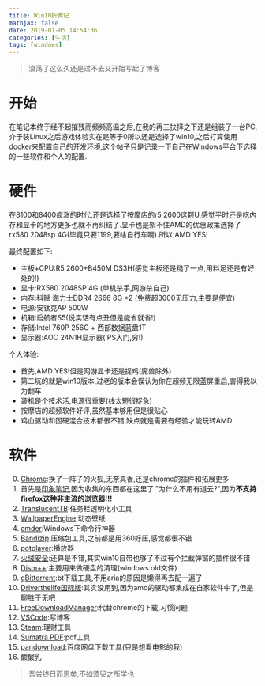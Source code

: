 ```yaml
---
title: Win10折腾记
mathjax: false
date: 2019-01-05 14:54:36
categories: [生活]
tags: [windows]
---
```

> 浪荡了这么久还是过不去又开始写起了博客

# 开始
在笔记本终于经不起摧残而频频高温之后,在我的再三抉择之下还是组装了一台PC,介于装Linux之后游戏体验实在是等于0所以还是选择了win10,之后打算使用docker来配置自己的开发环境,这个帖子只是记录一下自己在Windows平台下选择的一些软件和个人的配置.

# 硬件
在8100和8400疯涨的时代,还是选择了按摩店的r5 2600这颗U,感觉平时还是吃内存和显卡的地方更多也就不再纠结了.显卡也是架不住AMD的优惠政策选择了rx580 2048sp 4G(毕竟只要1199,要啥自行车啊).所以:AMD YES!

最终配置如下:
- 主板+CPU:R5 2600+B450M DS3H(感觉主板还是糙了一点,用料足还是有好处的!)
- 显卡:RX580 2048SP 4G (单机杀手,网游杀自己)
- 内存:科赋 海力士DDR4 2666 8G *2 (免费超3000无压力,主要是便宜)
- 电源:安钛克AP 500W
- 机箱:启航者S5(说实话有点丑但是能省就省!)
- 存储:Intel 760P 256G + 西部数据蓝盘1T
- 显示器:AOC 24N1H显示器(IPS入门,穷!)

个人体验:
- 首先,AMD YES!但是网游显卡还是捉鸡(魔兽除外)
- 第二坑的就是win10版本,过老的版本会误认为你在超频无限蓝屏重启,害得我以为翻车
- 装机是个技术活,电源很重要(线太短很捉急)
- 按摩店的超频软件好评,虽然基本够用但是很贴心
- 鸡血驱动和固硬混合技术都很不错,缺点就是需要有经验才能玩转AMD

# 软件
0. [Chrome](https://www.google.com/chrome/):换了一阵子的火狐,无奈真香,还是chrome的插件和拓展更多
1. 首先是[印象笔记](https://www.yinxiang.com/),因为收集的东西都在这里了."为什么不用有道云?",因为**不支持firefox这种非主流的浏览器!!!**
2. [TranslucentTB](https://github.com/TranslucentTB/TranslucentTB):任务栏透明化小工具
3. [WallpaperEngine](https://store.steampowered.com/app/431960/Wallpaper_Engine/):动态壁纸
4. [cmder](https://www.jeffjade.com/2016/01/13/2016-01-13-windows-software-cmder/):Windows下命令行神器
5. [Bandizip](https://cn.bandisoft.com/bandizip/):压缩包工具,之前都是用360好压,感觉都很不错
6. [potplayer](https://potplayer.daum.net/):播放器
7. [火绒安全](https://www.huorong.cn/):还算是不错,其实win10自带也够了不过有个拦截弹窗的插件很不错
8. [Dism++](https://www.chuyu.me/zh-Hans/):主要用来做硬盘的清理(windows.old文件)
9. [qBittorrent](https://www.qbittorrent.org/):bt下载工具,不用aria的原因是懒得再去配一遍了
10. [Driverthelife国际版](https://www.drivethelife.com/):其实没用到,因为amd的驱动都集成在自家软件中了,但是聊胜于无吧
11. [FreeDownloadManager](https://www.freedownloadmanager.org/zh/):代替chrome的下载,习惯问题
12. [VSCode](https://code.visualstudio.com/):写博客
13. [Steam](https://store.steampowered.com/):理财工具
14. [Sumatra PDF](https://www.sumatrapdfreader.org/download-free-pdf-viewer.html):pdf工具
14. [pandownload](https://pandownload.com/):百度网盘下载工具(只是想看电影的我)
15. 酸酸乳



> 吾尝终日而思矣,不如须臾之所学也
